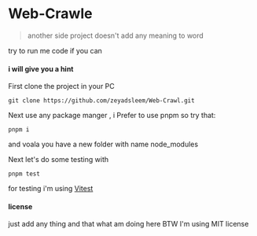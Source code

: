 # Web-Crawle

> another side project doesn't add any meaning to word 

try to run me code if you can

#### i will give you a hint 
First clone the project in your PC

`git clone https://github.com/zeyadsleem/Web-Crawl.git`

Next 
use any package manger , i Prefer to use pnpm so try that:

`pnpm i`

and voala you have a new folder with name node_modules

Next let's do some testing with 

`pnpm test`

for testing i'm using [Vitest](vitest.dev)

#### license 
just add any thing 
and that what am doing here 
BTW I'm using MIT license 
